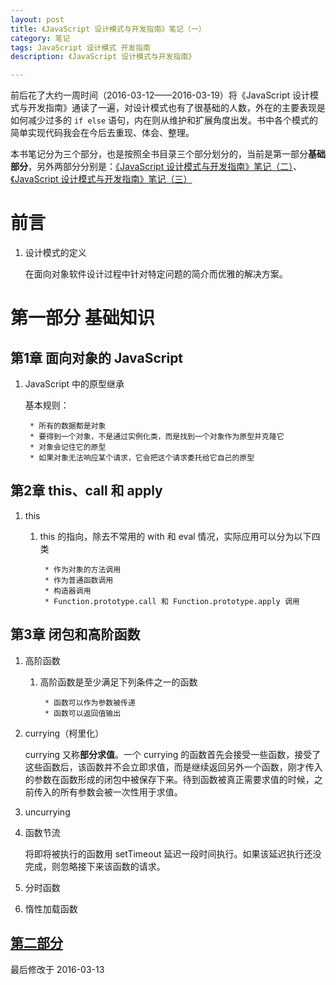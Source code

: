 ```yaml
---
layout: post
title: 《JavaScript 设计模式与开发指南》笔记（一）
category: 笔记
tags: JavaScript 设计模式 开发指南
description: 《JavaScript 设计模式与开发指南》

---
```


前后花了大约一周时间（2016-03-12——2016-03-19）将《JavaScript 设计模式与开发指南》通读了一遍，对设计模式也有了很基础的人数，外在的主要表现是如何减少过多的 `if else` 语句，内在则从维护和扩展角度出发。书中各个模式的简单实现代码我会在今后去重现、体会、整理。

本书笔记分为三个部分，也是按照全书目录三个部分划分的，当前是第一部分**基础部分**，另外两部分分别是：[《JavaScript 设计模式与开发指南》笔记（二）](/2016/03/13/javascript-design-pattern-2.md)、[《JavaScript 设计模式与开发指南》笔记（三）](/2016/03/19/javascript-design-pattern-3.md)


# 前言

1. 设计模式的定义

	在面向对象软件设计过程中针对特定问题的简介而优雅的解决方案。
	
# 第一部分 基础知识
	
## 第1章 面向对象的 JavaScript

1. JavaScript 中的原型继承

	基本规则：
		
		* 所有的数据都是对象
		* 要得到一个对象，不是通过实例化类，而是找到一个对象作为原型并克隆它
		* 对象会记住它的原型
		* 如果对象无法响应某个请求，它会把这个请求委托给它自己的原型
		
## 第2章 this、call 和 apply

1. this

	1. this 的指向，除去不常用的 with 和 eval 情况，实际应用可以分为以下四类
	
			* 作为对象的方法调用
			* 作为普通函数调用
			* 构造器调用
			* Function.prototype.call 和 Function.prototype.apply 调用
			
## 第3章 闭包和高阶函数

1. 高阶函数

	1. 高阶函数是至少满足下列条件之一的函数
	
			* 函数可以作为参数被传递
			* 函数可以返回值输出
			
2. currying（柯里化）

	currying 又称**部分求值**。一个 currying 的函数首先会接受一些函数，接受了这些函数后，该函数并不会立即求值，而是继续返回另外一个函数，刚才传入的参数在函数形成的闭包中被保存下来。待到函数被真正需要求值的时候，之前传入的所有参数会被一次性用于求值。
	
3. uncurrying

4. 函数节流

	将即将被执行的函数用 setTimeout 延迟一段时间执行。如果该延迟执行还没完成，则忽略接下来该函数的请求。
	
5. 分时函数
6. 惰性加载函数

[第二部分](./2016-03-13-javascript-design-pattern-2.md)
---

最后修改于 2016-03-13